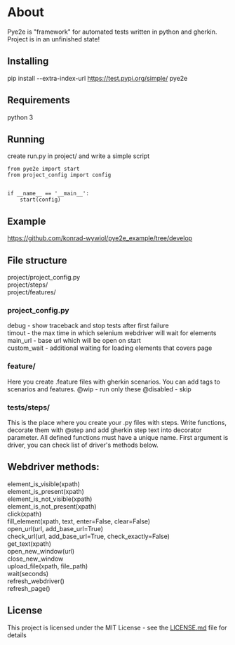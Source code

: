 # About
Pye2e is "framework" for automated tests written in python and gherkin. Project is in an unfinished state! 

## Installing
pip install --extra-index-url https://test.pypi.org/simple/ pye2e

## Requirements
python 3   

## Running
create run.py in project/ and write a simple script

```
from pye2e import start
from project_config import config


if __name__ == '__main__':
    start(config)
```

## Example
https://github.com/konrad-wywiol/pye2e_example/tree/develop

## File structure
project/project_config.py  
project/steps/  
project/features/  

### project_config.py
debug - show traceback and stop tests after first failure  
timout - the max time in which selenium webdriver will wait for elements  
main_url - base url which will be open on start  
custom_wait - additional waiting for loading elements that covers page  

### feature/
Here you create .feature files with gherkin scenarios. You can add tags to scenarios and features.
@wip - run only these
@disabled - skip 

### tests/steps/
This is the place where you create your .py files with steps. Write functions, decorate them with @step and add gherkin step text into decorator parameter. All defined functions must have a unique name. First argument is driver, you can check list of driver's methods below.

## Webdriver methods:
element_is_visible(xpath)  
element_is_present(xpath)  
element_is_not_visible(xpath)  
element_is_not_present(xpath)  
click(xpath)  
fill_element(xpath, text, enter=False, clear=False)  
open_url(url, add_base_url=True)  
check_url(url, add_base_url=True, check_exactly=False)  
get_text(xpath)  
open_new_window(url)  
close_new_window  
upload_file(xpath, file_path)  
wait(seconds)  
refresh_webdriver()  
refresh_page()  


## License

This project is licensed under the MIT License - see the [LICENSE.md](LICENSE.md) file for details
